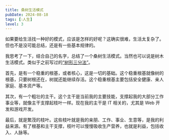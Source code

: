 ```yaml
---
title: 桑树生活模式
pubDate: 2024-08-18
tags: [💧人生]
level: 3
---
```


如果要给生活找一种好的模式，应该是怎样的好呢？这确实很难，生活太复杂了。但也不是没可能总结，还是有一些基本规律的。

我思考了一下，结合自己的名字，总结了一个桑树生活模式。当然也可以说是树木生活模式。类似于之前写过的[“树形三分法”](/xyy/20240722c)。

首先，是有一个稳重的根基，或者核心，这是一切的基础。这个稳重根基就像树的根基，只要树根还在，树就还能继续存活。这个稳重根基主要包括安全健康、亲人家庭、基本资产等。

其次，有一个粗壮的主干。这个主干是当前我的主要技能，支撑起我的大部分工作事业等，就像主干支撑起枝叶一样。现在我的主干是 IT 相关的，尤其是 Web 开发和游戏开发。

最后，就是繁茂的枝叶。这些枝叶就是我的亲朋、工作、事业、生意等，是我的利益来源。有了根基和主干支撑，枝叶可以慢慢吸收生产营养，也就是利益，包括收入、人脉等。
